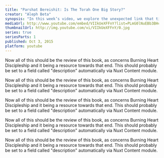 ```yaml
---
title: "Parshat Bereishit: Is The Torah One Big Story?"
creator: "Aleph Beta"
synopsis: "In this week’s video, we explore the unexpected link that ties all the stories in Parshat Bereishit (Genesis 1:1-6:8) together. Have you ever considered why God chose to tell us these specific stories from the first thousand years of world history? Maybe Parshat Bereishit may actually serve as a crucial prologue to the rest of the Torah’s story. Until we truly understand the hidden meaning in that prologue, we can't begin to understand the depth of the Torah in its entirety."
mediaUrl: http://www.youtube.com/embed/VIIkUeXFFnY?list=PLmG0lNuEBb3BHcFiSS8mqo6n80hhMBZcn
thumbnailUrl: http://img.youtube.com/vi/VIIkUeXFFnY/0.jpg
series: true
seriesParts: 1
published: Oct 3, 2015
platform: youtube
---
```


Now all of this should be the review of this book, as concerns Burning Heart Discipleship and it being a resource towards
that end.  This should probably be set to a field called "description" automatically via Nuxt Content module.

Now all of this should be the review of this book, as concerns Burning Heart Discipleship and it being a resource towards
that end.  This should probably be set to a field called "description" automatically via Nuxt Content module.

Now all of this should be the review of this book, as concerns Burning Heart Discipleship and it being a resource towards
that end.  This should probably be set to a field called "description" automatically via Nuxt Content module.

Now all of this should be the review of this book, as concerns Burning Heart Discipleship and it being a resource towards
that end.  This should probably be set to a field called "description" automatically via Nuxt Content module.

Now all of this should be the review of this book, as concerns Burning Heart Discipleship and it being a resource towards
that end.  This should probably be set to a field called "description" automatically via Nuxt Content module.
